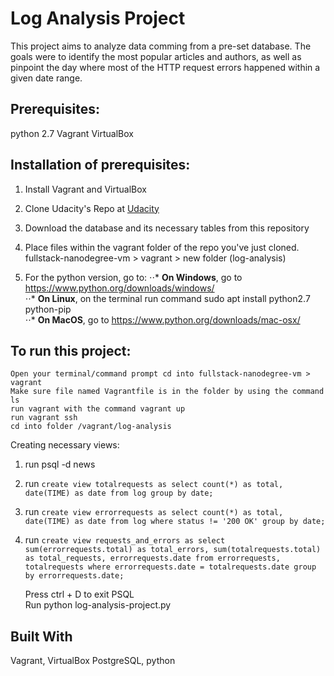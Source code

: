 <h1>Log Analysis Project</h1>

This project aims to analyze data comming from a pre-set database. The goals were to identify the most popular articles and authors, as well as pinpoint the day where most of the HTTP request errors happened within a given date range.

<h2>Prerequisites: </h2>
	python 2.7
	Vagrant
	VirtualBox

<h2>Installation of prerequisites:</h2>
	
1. Install Vagrant and VirtualBox
2. Clone Udacity's Repo at [Udacity](https://d17h27t6h515a5.cloudfront.net/topher/2016/August/57b5f748_newsdata/newsdata.zip "Udacity Fullstack-Nanodegree-VM")
3. Download the database and its necessary tables from this repository
4. Place files within the vagrant folder of the repo you've just cloned. fullstack-nanodegree-vm > vagrant > new folder (log-analysis)

5. For the python version, go to:
⋅⋅* **On Windows**, go to https://www.python.org/downloads/windows/  
⋅⋅* **On Linux**, on the terminal run command sudo apt install python2.7 python-pip  
⋅⋅* **On MacOS**, go to https://www.python.org/downloads/mac-osx/  

<h2>To run this project:</h2>
	
	Open your terminal/command prompt cd into fullstack-nanodegree-vm > vagrant
	Make sure file named Vagrantfile is in the folder by using the command ls
	run vagrant with the command vagrant up
	run vagrant ssh
	cd into folder /vagrant/log-analysis
	
Creating necessary views: 
1. run psql -d news
2. run `create view totalrequests as select count(*) as total, date(TIME) as date from log group by date;`
3. run `create view errorrequests as select count(*) as total, date(TIME) as date from log where status != '200 OK' group by date;`
4. run `create view requests_and_errors as select sum(errorrequests.total) as total_errors, sum(totalrequests.total) as total_requests, errorrequests.date from errorrequests, totalrequests where errorrequests.date = totalrequests.date group by errorrequests.date;` 

	Press ctrl + D to exit PSQL  
	Run python log-analysis-project.py  

<h2>Built With</h2>
	Vagrant, VirtualBox
	PostgreSQL, python

